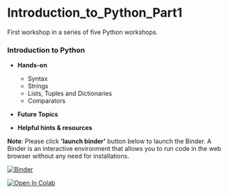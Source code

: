# Introduction_to_Python_Part1
First workshop in a series of five Python workshops.

### Introduction to Python

* **Hands-on**
  * Syntax
  * Strings
  * Lists, Tuples and Dictionaries
  * Comparators

* **Future Topics**<br>

* **Helpful hints & resources**

**Note**: Please click **'launch binder'** button below to launch the Binder. A Binder is an interactive environment that allows you to run code in the web browser without any need for installations.


[![Binder](https://mybinder.org/badge_logo.svg)](https://mybinder.org/v2/gh/CEASLIBRARY/Introduction_to_Python_Part1.git/master)

[![Open In Colab](https://colab.research.google.com/assets/colab-badge.svg)](http://colab.research.google.com/github/CEASLIBRARY/Introduction_to_Python_Part1.git/blob/master)
